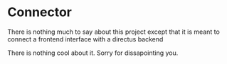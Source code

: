 # Connector

There is nothing much to say about this project except that it is meant to
connect a frontend interface with a directus backend

There is nothing cool about it. Sorry for dissapointing you.